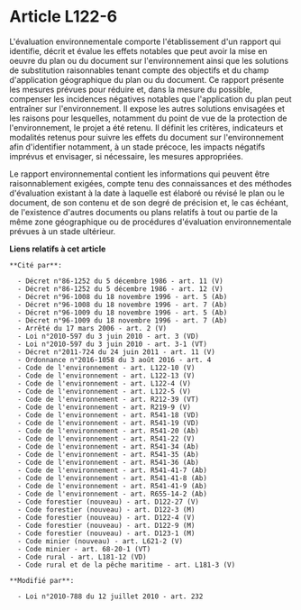 # Article L122-6

L'évaluation environnementale comporte l'établissement d'un rapport qui identifie, décrit et évalue les effets notables que
peut avoir la mise en oeuvre du plan ou du document sur l'environnement ainsi que les solutions de substitution raisonnables
tenant compte des objectifs et du champ d'application géographique du plan ou du document. Ce rapport présente les mesures
prévues pour réduire et, dans la mesure du possible, compenser les incidences négatives notables que l'application du plan
peut entraîner sur l'environnement. Il expose les autres solutions envisagées et les raisons pour lesquelles, notamment du
point de vue de la protection de l'environnement, le projet a été retenu. Il définit les critères, indicateurs et modalités
retenus pour suivre les effets du document sur l'environnement afin d'identifier notamment, à un stade précoce, les impacts
négatifs imprévus et envisager, si nécessaire, les mesures appropriées.

Le rapport environnemental contient les informations qui peuvent être raisonnablement exigées, compte tenu des connaissances
et des méthodes d'évaluation existant à la date à laquelle est élaboré ou révisé le plan ou le document, de son contenu et de
son degré de précision et, le cas échéant, de l'existence d'autres documents ou plans relatifs à tout ou partie de la même
zone géographique ou de procédures d'évaluation environnementale prévues à un stade ultérieur.

**Liens relatifs à cet article**

	**Cité par**:

	  - Décret n°86-1252 du 5 décembre 1986 - art. 11 (V)
	  - Décret n°86-1252 du 5 décembre 1986 - art. 12 (V)
	  - Décret n°96-1008 du 18 novembre 1996 - art. 5 (Ab)
	  - Décret n°96-1008 du 18 novembre 1996 - art. 7 (Ab)
	  - Décret n°96-1009 du 18 novembre 1996 - art. 5 (Ab)
	  - Décret n°96-1009 du 18 novembre 1996 - art. 7 (Ab)
	  - Arrêté du 17 mars 2006 - art. 2 (V)
	  - Loi n°2010-597 du 3 juin 2010 - art. 3 (VD)
	  - Loi n°2010-597 du 3 juin 2010 - art. 3-1 (VT)
	  - Décret n°2011-724 du 24 juin 2011 - art. 11 (V)
	  - Ordonnance n°2016-1058 du 3 août 2016 - art. 4
	  - Code de l'environnement - art. L122-10 (V)
	  - Code de l'environnement - art. L122-13 (V)
	  - Code de l'environnement - art. L122-4 (V)
	  - Code de l'environnement - art. L122-5 (V)
	  - Code de l'environnement - art. R212-39 (VT)
	  - Code de l'environnement - art. R219-9 (V)
	  - Code de l'environnement - art. R541-18 (VD)
	  - Code de l'environnement - art. R541-19 (VD)
	  - Code de l'environnement - art. R541-20 (Ab)
	  - Code de l'environnement - art. R541-22 (V)
	  - Code de l'environnement - art. R541-34 (Ab)
	  - Code de l'environnement - art. R541-35 (Ab)
	  - Code de l'environnement - art. R541-36 (Ab)
	  - Code de l'environnement - art. R541-41-7 (Ab)
	  - Code de l'environnement - art. R541-41-8 (Ab)
	  - Code de l'environnement - art. R541-41-9 (Ab)
	  - Code de l'environnement - art. R655-14-2 (Ab)
	  - Code forestier (nouveau) - art. D122-27 (V)
	  - Code forestier (nouveau) - art. D122-3 (M)
	  - Code forestier (nouveau) - art. D122-4 (V)
	  - Code forestier (nouveau) - art. D122-9 (M)
	  - Code forestier (nouveau) - art. D123-1 (M)
	  - Code minier (nouveau) - art. L621-2 (V)
	  - Code minier - art. 68-20-1 (VT)
	  - Code rural - art. L181-12 (VD)
	  - Code rural et de la pêche maritime - art. L181-3 (V)

	**Modifié par**:

	  - Loi n°2010-788 du 12 juillet 2010 - art. 232
